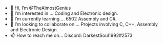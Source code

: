 - 👋 Hi, I’m @TheAlmostGenius
- 👀 I’m interested in ... Coding and Electronic design.
- 🌱 I’m currently learning ... 6502 Assembly and C#.
- 💞️ I’m looking to collaborate on ... Projects involving C, C++, Assembly and Electronic Design.
- 📫 How to reach me on... Discord: DarkestSoul1992#2573
<!---
TheAlmostGenius/TheAlmostGenius is a ✨ special ✨ repository because its `README.md` (this file) appears on your GitHub profile.
You can click the Preview link to take a look at your changes.
--->
